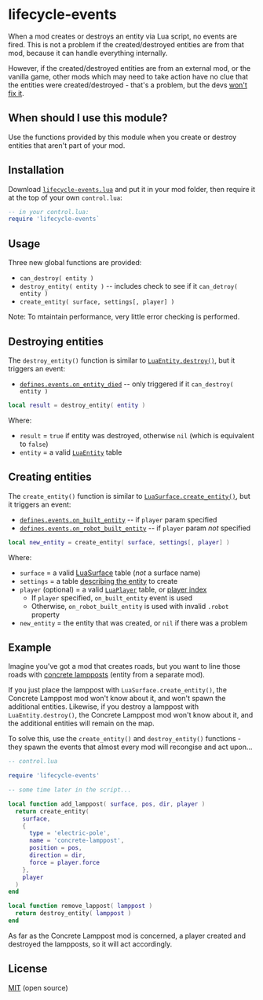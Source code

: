# lifecycle-events

When a mod creates or destroys an entity via Lua script, no events are fired. This is not a problem if the created/destroyed entities are from that mod, because it can handle everything internally.

However, if the created/destroyed entities are from an external mod, or the vanilla game, other mods which may need to take action have no clue that the entities were created/destroyed - that's a problem, but the devs [won't fix it](https://forums.factorio.com/viewtopic.php?f=34&t=34952).

## When should I use this module?

Use the functions provided by this module when you create or destroy entities that aren't part of your mod.

## Installation

Download [`lifecycle-events.lua`](https://github.com/aubergine10/lifecycle-events/blob/master/lifecycle-events.lua) and put it in your mod folder, then require it at the top of your own `control.lua`:

```lua
-- in your control.lua:
require 'lifecycle-events`
```

## Usage

Three new global functions are provided:

* `can_destroy( entity )`
* `destroy_entity( entity )` -- includes check to see if it `can_detroy( entity )`
* `create_entity( surface, settings[, player] )`

Note: To mtaintain performance, very little error checking is performed.

## Destroying entities

The `destroy_entity()` function is similar to [`LuaEntity.destroy()`](http://lua-api.factorio.com/latest/LuaEntity.html#LuaEntity.destroy), but it triggers an event:

* [`defines.events.on_entity_died`](http://lua-api.factorio.com/latest/events.html#on_entity_died) -- only triggered if it `can_destroy( entity )`


```lua
local result = destroy_entity( entity )
```

Where:

* `result` = `true` if entity was destroyed, otherwise `nil` (which is equivalent to `false`)
* `entity` = a valid [`LuaEntity`](http://lua-api.factorio.com/latest/LuaEntity.html) table

## Creating entities

The `create_entity()` function is similar to [`LuaSurface.create_entity()`](http://lua-api.factorio.com/latest/LuaSurface.html#LuaSurface.create_entity), but it triggers an event:

* [`defines.events.on_built_entity`](http://lua-api.factorio.com/latest/events.html#on_built_entity) -- if `player` param specified
* [`defines.events.on_robot_built_entity`](http://lua-api.factorio.com/latest/events.html#on_robot_built_entity) -- if `player` param _not_ specified

```lua
local new_entity = create_entity( surface, settings[, player] )
```

Where:

* `surface` = a valid [LuaSurface](http://lua-api.factorio.com/latest/LuaSurface.html) table (_not_ a surface name)
* `settings` = a table [describing the entity](http://lua-api.factorio.com/latest/LuaSurface.html#LuaSurface.create_entity) to create
* `player` (optional) = a valid [`LuaPlayer`](http://lua-api.factorio.com/latest/LuaPlayer.html) table, or [player index](http://lua-api.factorio.com/latest/LuaPlayer.html#LuaPlayer.index)
  * If `player` specified, `on_built_entity` event is used
  * Otherwise, `on_robot_built_entity` is used with invalid `.robot` property
* `new_entity` = the entity that was created, or `nil` if there was a problem

## Example

Imagine you've got a mod that creates roads, but you want to line those roads with [concrete lampposts](https://mods.factorio.com/mods/Klonan/Concrete_Lamppost) (entity from a separate mod).

If you just place the lamppost with `LuaSurface.create_entity()`, the Concrete Lamppost mod won't know about it, and won't spawn the additional entities. Likewise, if you destroy a lamppost with `LuaEntity.destroy()`, the Concrete Lamppost mod won't know about it, and the additional entities will remain on the map.

To solve this, use the `create_entity()` and `destroy_entity()` functions - they spawn the events that almost every mod will recongise and act upon...

```lua
-- control.lua

require 'lifecycle-events'

-- some time later in the script...

local function add_lamppost( surface, pos, dir, player )
  return create_entity(
    surface,
    {
      type = 'electric-pole',
      name = 'concrete-lamppost',
      position = pos,
      direction = dir,
      force = player.force
    },
    player
  )
end

local function remove_lappost( lamppost )
  return destroy_entity( lamppost )
end
```

As far as the Concrete Lamppost mod is concerned, a player created and destroyed the lampposts, so it will act accordingly.

## License

[MIT](LICENSE) (open source)
